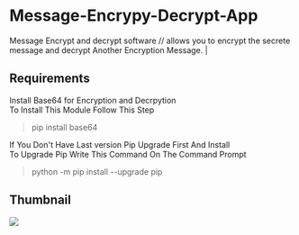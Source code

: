 # Message-Encrypy-Decrypt-App
Message Encrypt and decrypt software // allows you  to encrypt the secrete message and decrypt Another Encryption Message. | 

## Requirements
Install Base64 for Encryption and Decrpytion <br>
To Install This Module Follow This Step<br>
> pip install base64<br>

If You Don't Have Last version Pip Upgrade First And Install<br>
To Upgrade Pip Write This Command On The Command Prompt<br>
> python -m pip install --upgrade pip

## Thumbnail
![](images/)
